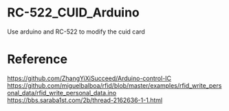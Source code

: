 # RC-522_CUID_Arduino
Use arduino and RC-522 to modify the cuid card
# Reference
https://github.com/ZhangYiXiSucceed/Arduino-control-IC
https://github.com/miguelbalboa/rfid/blob/master/examples/rfid_write_personal_data/rfid_write_personal_data.ino
https://bbs.saraba1st.com/2b/thread-2162636-1-1.html
